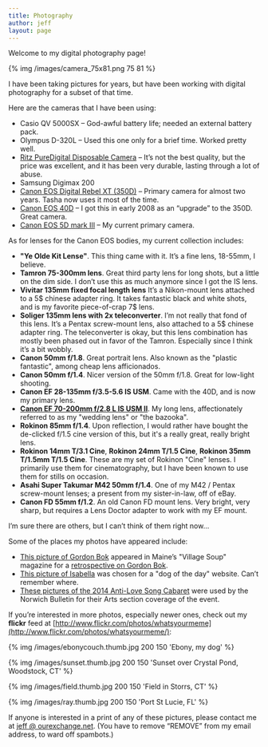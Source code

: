 ```yaml
---
title: Photography
author: jeff
layout: page
---
```


Welcome to my digital photography page!

{% img /images/camera_75x81.png 75 81 %}

I have been taking pictures for years, but have been working with digital photography for a subset of that time.

Here are the cameras that I have been using:

*   Casio QV 5000SX – God-awful battery life; needed an external battery pack.
*   Olympus D-320L – Used this one only for a brief time. Worked pretty well.
*   [Ritz PureDigital Disposable Camera](http://www.maushammer.com/systems/dakotadigital/DakotaDigital.html) – It’s not the best quality, but the price was excellent, and it has been very durable, lasting through a lot of abuse.
*   Samsung Digimax 200
*   [Canon EOS Digital Rebel XT (350D)](http://consumer.usa.canon.com/ir/controller?act=ModelDetailAct&fcategoryid=139&modelid=11154) – Primary camera for almost two years. Tasha now uses it most of the time.
*   [Canon EOS 40D](http://www.usa.canon.com/consumer/controller?act=ModelInfoAct&fcategoryid=139&modelid=15653) – I got this in early 2008 as an “upgrade” to the 350D. Great camera.
*   [Canon EOS 5D mark III](http://www.usa.canon.com/cusa/consumer/products/cameras/slr_cameras/eos_5d_mark_iii) – My current primary camera.

As for lenses for the Canon EOS bodies, my current collection includes:

*   **"Ye Olde Kit Lense"**. This thing came with it. It’s a fine lens, 18-55mm, I believe.
*   **Tamron 75-300mm lens**. Great third party lens for long shots, but a little on the dim side. I don’t use this as much anymore since I got the IS lens.
*   **Vivitar 135mm fixed focal length lens** It’s a Nikon-mount lens attached to a 5$ chinese adapter ring. It takes fantastic black and white shots, and is my favorite piece-of-crap 7$ lens.
*   **Soliger 135mm lens with 2x teleconverter**. I’m not really that fond of this lens. It’s a Pentax screw-mount lens, also attached to a 5$ chinese adapter ring. The teleconverter is okay, but this lens combination has mostly been phased out in favor of the Tamron. Especially since I think it’s a bit wobbly.
*   **Canon 50mm f/1.8**. Great portrait lens. Also known as the "plastic fantastic", among cheap lens afficionados.
*   **Canon 50mm f/1.4**. Nicer version of the 50mm f/1.8. Great for low-light shooting.
*   **Canon EF 28-135mm f/3.5-5.6 IS USM**. Came with the 40D, and is now my primary lens.
*   **[Canon EF 70-200mm f/2.8 L IS USM II](http://www.usa.canon.com/cusa/consumer/products/cameras/ef_lens_lineup/ef_70_200mm_f_2_8l_is_ii_usm)**. My long lens, affectionately referred to as my "wedding lens" or "the bazooka".
*   **Rokinon 85mm f/1.4**. Upon reflection, I would rather have bought the de-clicked f/1.5 cine version of this, but it's a really great, really bright lens.
*   **Rokinon 14mm T/3.1 Cine**, **Rokinon 24mm T/1.5 Cine**, **Rokinon 35mm T/1.5mm T/1.5 Cine**. These are my set of Rokinon "Cine" lenses. I primarily use them for cinematography, but I have been known to use them for stills on occasion.
*   **Asahi Super Takumar M42 50mm f/1.4**. One of my M42 / Pentax screw-mount lenses; a present from my sister-in-law, off of eBay.
*   **Canon FD 55mm f/1.2**. An old Canon FD mount lens. Very bright, very sharp, but requires a Lens Doctor adapter to work with my EF mount.

I’m sure there are others, but I can’t think of them right now…

Some of the places my photos have appeared include:

* [This picture of Gordon Bok](http://www.flickr.com/photos/whatsyourmeme/3378255542/) appeared in Maine’s "Village Soup" magazine for a [retrospective on Gordon Bok](http://knox.villagesoup.com/ae/story/shantymen-to-social-club/347403).
* [This picture of Isabella]() was chosen for a "dog of the day" website. Can’t remember where.
* [These pictures of the 2014 Anti-Love Song Cabaret](http://www.norwichbulletin.com/article/20140212/ENTERTAINMENTLIFE/sthash.ElYVUeVZ.gbpl) were used by the Norwich Bulletin for their Arts section coverage of the event.

If you’re interested in more photos, especially newer ones, check out my **flickr** feed at [http://www.flickr.com/photos/whatsyourmeme](http://www.flickr.com/photos/whatsyourmeme/):  

{% img /images/ebonycouch.thumb.jpg 200 150 'Ebony, my dog' %}

{% img /images/sunset.thumb.jpg 200 150 'Sunset over Crystal Pond, Woodstock, CT' %}

{% img /images/field.thumb.jpg 200 150 'Field in Storrs, CT' %}

{% img /images/ray.thumb.jpg 200 150 'Port St Lucie, FL' %}
  
If anyone is interested in a print of any of these pictures, please contact me at [jeff @ ourexchange.net][12]. (You have to remove “REMOVE” from my email address, to ward off spambots.)

 [12]: mailto:jeff@REMOVEourexchange.net
